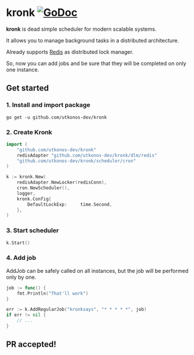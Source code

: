 # kronk [![GoDoc](https://godoc.org/github.com/utkonos-dev/kronk?status.svg)](https://godoc.org/github.com/utkonos-dev/kronk)

**kronk** is dead simple scheduler for modern scalable systems. 

It allows you to manage background tasks in a distributed architecture. 

Already supports [Redis](https://redis.io) as distributed lock manager.

So, now you can add jobs and be sure that they will be completed on only one instance.

## Get started
### 1. Install and import package

`go get -u github.com/utkonos-dev/kronk`


### 2. Create Kronk
```go
import (
    "github.com/utkonos-dev/kronk"
    redisAdapter "github.com/utkonos-dev/kronk/dlm/redis"
    "github.com/utkonos-dev/kronk/scheduler/cron"
)
```

```go
k := kronk.New(
    redisAdapter.NewLocker(redisConn),
    cron.NewScheduler(),
    logger,
    kronk.Config{
        DefaultLockExp:     time.Second,
    },
)
```

### 3. Start scheduler

```go
k.Start()
```

### 4. Add job

AddJob can be safely called on all instances, but the job will be performed only by one.

```go
job := func() {
    fmt.Println("That'll work")
}

err := k.AddRegularJob("kronksays", "* * * * *", job)
if err != nil {
    // ...
}
```

## PR accepted!